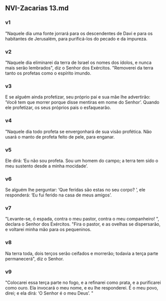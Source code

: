 ## NVI-Zacarias 13.md
### v1
 "Naquele dia uma fonte jorrará para os descendentes de Davi e para os habitantes de Jerusalém, para purificá-los do pecado e da impureza.
### v2
 "Naquele dia eliminarei da terra de Israel os nomes dos ídolos, e nunca mais serão lembrados", diz o Senhor dos Exércitos. "Removerei da terra tanto os profetas como o espírito imundo.
### v3
 E se alguém ainda profetizar, seu próprio pai e sua mãe lhe advertirão: ‘Você tem que morrer porque disse mentiras em nome do Senhor’. Quando ele profetizar, os seus próprios pais o esfaquearão.
### v4
 "Naquele dia todo profeta se envergonhará de sua visão profética. Não usará o manto de profeta feito de pele, para enganar.
### v5
 Ele dirá: ‘Eu não sou profeta. Sou um homem do campo; a terra tem sido o meu sustento desde a minha mocidade’.
### v6
 Se alguém lhe perguntar: ‘Que feridas são estas no seu corpo? ’, ele responderá: ‘Eu fui ferido na casa de meus amigos’.
### v7
 "Levante-se, ó espada, contra o meu pastor, contra o meu companheiro! ", declara o Senhor dos Exércitos. "Fira o pastor, e as ovelhas se dispersarão, e voltarei minha mão para os pequeninos.
### v8
 Na terra toda, dois terços serão ceifados e morrerão; todavia a terça parte permanecerá", diz o Senhor.
### v9
 "Colocarei essa terça parte no fogo, e a refinarei como prata, e a purificarei como ouro. Ela invocará o meu nome, e eu lhe responderei. É o meu povo, direi; e ela dirá: ‘O Senhor é o meu Deus’. "
